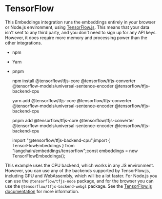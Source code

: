 TensorFlow
==========

This Embeddings integration runs the embeddings entirely in your browser or Node.js environment, using [TensorFlow.js](https://www.tensorflow.org/js). This means that your data isn't sent to any third party, and you don't need to sign up for any API keys. However, it does require more memory and processing power than the other integrations.

*   npm
*   Yarn
*   pnpm

    npm install @tensorflow/tfjs-core @tensorflow/tfjs-converter @tensorflow-models/universal-sentence-encoder @tensorflow/tfjs-backend-cpu

    yarn add @tensorflow/tfjs-core @tensorflow/tfjs-converter @tensorflow-models/universal-sentence-encoder @tensorflow/tfjs-backend-cpu

    pnpm add @tensorflow/tfjs-core @tensorflow/tfjs-converter @tensorflow-models/universal-sentence-encoder @tensorflow/tfjs-backend-cpu

    import "@tensorflow/tfjs-backend-cpu";import { TensorFlowEmbeddings } from "langchain/embeddings/tensorflow";const embeddings = new TensorFlowEmbeddings();

This example uses the CPU backend, which works in any JS environment. However, you can use any of the backends supported by TensorFlow.js, including GPU and WebAssembly, which will be a lot faster. For Node.js you can use the `@tensorflow/tfjs-node` package, and for the browser you can use the `@tensorflow/tfjs-backend-webgl` package. See the [TensorFlow.js documentation](https://www.tensorflow.org/js/guide/platform_environment) for more information.